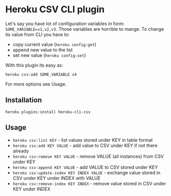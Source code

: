 Heroku CSV CLI plugin
=====================

Let's say you have lot of configuration variables in form: `SOME_VARIABLE=v1,v2,v3`. Those variables are horrible to mange.
To change its value from CLI you have to:
  * copy current value (`heroku config:get`)
  * append new value to the list
  * set new value (`heroku config:set`)

With this plugin its easy as:
```
heroku csv:add SOME_VARIABLE v4
```

For more options see Usage.

## Installation

```
heroku plugins:install heroku-cli-csv
```

## Usage

  * `heroku csv:list KEY` - list values stored under KEY in table format 
  * `heroku csv:add KEY VALUE` - add value to CSV under KEY if not there already
  * `heroku csv:remove KEY VALUE` - remove VALUE (all instances) from CSV under KEY
  * `heroku csv:append KEY VALUE` - add VALUE to CSV stored under KEY
  * `heroku csv:update-index KEY INDEX VALUE` - exchange value stored in CSV under KEY under INDEX with VALUE
  * `heroku csv:remove-index KEY INDEX` - remove value stored in CSV under KEY under INDEX
